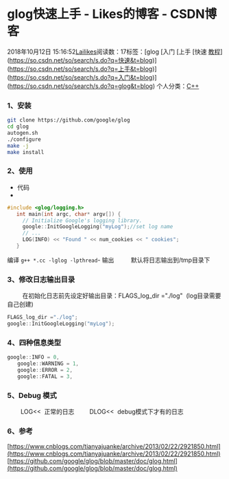 # glog快速上手 - Likes的博客 - CSDN博客
2018年10月12日 15:16:52[Lailikes](https://me.csdn.net/songchuwang1868)阅读数：17标签：[glog																[入门																[上手																[快速																[教程](https://so.csdn.net/so/search/s.do?q=教程&t=blog)](https://so.csdn.net/so/search/s.do?q=快速&t=blog)](https://so.csdn.net/so/search/s.do?q=上手&t=blog)](https://so.csdn.net/so/search/s.do?q=入门&t=blog)](https://so.csdn.net/so/search/s.do?q=glog&t=blog)
个人分类：[C++](https://blog.csdn.net/songchuwang1868/article/category/7898933)
### 1、安装
```bash
git clone https://github.com/google/glog
cd glog
autogen.sh
./configure
make -j
make install
```
### 2、使用
- 代码
- 
```cpp
#include <glog/logging.h>
   int main(int argc, char* argv[]) {
     // Initialize Google's logging library.
     google::InitGoogleLogging("myLog");//set log name
     // ...
     LOG(INFO) << "Found " << num_cookies << " cookies";
   }
```
编译
`g++ *.cc -lglog -lpthread`- 输出
         默认将日志输出到/tmp目录下
### 3、修改日志输出目录
         在初始化日志前先设定好输出目录：FLAGS_log_dir ="./log"  (log目录需要自己创建)
```cpp
FLAGS_log_dir ="./log";
google::InitGoogleLogging("myLog");
```
### 4、四种信息类型
```cpp
google::INFO = 0,
　　google::WARNING = 1,
　　google::ERROR = 2,
　　google::FATAL = 3,
```
### 5、Debug 模式
        LOG<<  正常的日志
        DLOG<<  debug模式下才有的日志
### 6、参考
[https://www.cnblogs.com/tianyajuanke/archive/2013/02/22/2921850.html](https://www.cnblogs.com/tianyajuanke/archive/2013/02/22/2921850.html)
[https://github.com/google/glog/blob/master/doc/glog.html](https://github.com/google/glog/blob/master/doc/glog.html)
